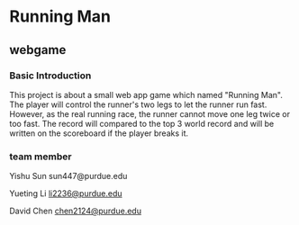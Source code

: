 
  <h1> Running Man </h1>
  <h2> webgame </h2>

<h3> Basic Introduction </h3>

<p1> This project is about a small web app game which named "Running Man". The player will control the runner's two legs to let the runner run fast. However, as the real running race, the runner cannot move one leg twice or too fast. The record will compared to the top 3 world record and will be written on the scoreboard if the player breaks it. </p1>

<h3> team member </h3>
<p2>Yishu Sun sun447@purdue.edu   </p2>

<p3>Yueting Li li2236@purdue.edu  </p3>

<p4>David Chen chen2124@purdue.edu  </p4>
